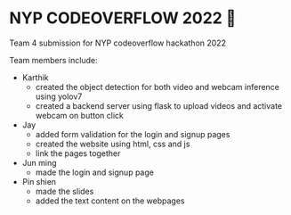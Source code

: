 # NYP CODEOVERFLOW 2022 🚀
Team 4 submission for NYP codeoverflow hackathon 2022

Team members include: 
 - Karthik
   - created the object detection for both video and webcam inference using yolov7 
   - created a backend server using flask to upload videos and activate webcam on button click
 - Jay 
   - added form validation for the login and signup pages
   - created the website using html, css and js
   - link the pages together
 - Jun ming 
   - made the login and signup page
 - Pin shien 
   - made the slides
   - added the text content on the webpages

